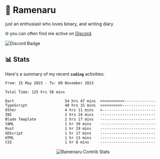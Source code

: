 # 🍜 Ramenaru
just an enthusiast who loves binary, and writing diary

🌐 you can often find me active on [Discord](https://discordapp.com/users/503291004200157185).

![Discord Badge](https://dcbadge.vercel.app/api/shield/503291004200157185)

## 📊 Stats

Here's a summary of my recent **`coding`** activities:

<!--START_SECTION:waka-->

```txt
From: 15 May 2023 - To: 09 November 2023

Total Time: 125 hrs 58 mins

Dart                       54 hrs 47 mins  >>>>>>>>>>>--------------   43.49 %
TypeScript                 48 hrs 15 mins  >>>>>>>>>>---------------   38.30 %
Other                      4 hrs 11 mins   >------------------------   03.32 %
INI                        2 hrs 24 mins   -------------------------   01.92 %
Blade Template             2 hrs 17 mins   -------------------------   01.82 %
YAML                       1 hr 39 mins    -------------------------   01.32 %
Rust                       1 hr 29 mins    -------------------------   01.19 %
GDScript                   1 hr 17 mins    -------------------------   01.02 %
HTML                       1 hr 13 mins    -------------------------   00.98 %
CSS                        1 hr 8 mins     -------------------------   00.90 %
```

<!--END_SECTION:waka-->

<div style="text-align: center;">
   <img align="center" src="https://github-readme-streak-stats.herokuapp.com/?user=Ramenaru&theme=dark&card_width=520" alt="Ramenaru Contrib Stats" />
</div>



